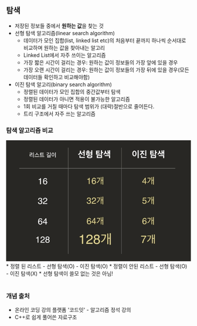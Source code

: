 
## 탐색
* 저장된 정보들 중에서 **원하는 값**을 찾는 것
* 선형 탐색 알고리즘(linear search algorithm)
    - 데이터가 모인 집합(list, linked list etc)의 처음부터 끝까지 하나씩 순서대로 비교하며 원하는 값을 찾아내는 알고리
    - Linked List에서 자주 쓰이는 알고리즘
    - 가장 짧은 시간이 걸리는 경우: 원하는 값이 정보들의 가장 앞에 있을 경우
    - 가장 오랜 시간이 걸리는 경우: 원하는 값이 정보들의 가장 뒤에 있을 경우(모든 데이터들 확인하고 비교해야함)
* 이진 탐색 알고리(binary search algorithm)
    - 정렬된 데이터가 모인 집합의 중간값부터 탐색
    - 정렬된 데이터가 아니면 적용이 불가능한 알고리즘
    - 1회 비교를 거칠 때마다 탐색 범위가 (대략)절반으로 줄어든다.
    - 트리 구조에서 자주 쓰는 알고리즘
### 탐색 알고리즘 비교
<img src="./images/스크린샷 2019-04-17 오후 5.08.57.png" />
* 정렬 된 리스트 
    - 선형 탐색(O)
    - 이진 탐색(O)
* 정렬이 안된 리스트
    - 선형 탐색(O)
    - 이진 탐색(X)
* 선형 탐색이 쓸모 없는 것은 아님!

#
### 개념 출처
* 온라인 코딩 강의 플랫폼 '코드잇' - 알고리즘 정석 강의
* C++로 쉽게 풀어쓴 자료구조